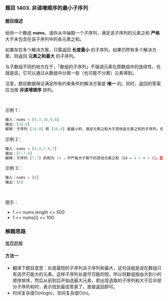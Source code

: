### 题目 1403. 非递增顺序的最小子序列
#### 题目描述
给你一个数组 **nums**，请你从中抽取一个子序列，满足该子序列的元素之和 **严格** 大于未包含在该子序列中的各元素之和。

如果存在多个解决方案，只需返回 **长度最小** 的子序列。如果仍然有多个解决方案，则返回 **元素之和最大** 的子序列。

与子数组不同的地方在于，「数组的子序列」不强调元素在原数组中的连续性，也就是说，它可以通过从数组中分离一些（也可能不分离）元素得到。

注意，题目数据保证满足所有约束条件的解决方案是 **唯一** 的。同时，返回的答案应当按 **非递增顺序** 排列。

 

示例 1：

```js
输入：nums = [4,3,10,9,8]
输出：[10,9] 
解释：子序列 [10,9] 和 [10,8] 是最小的、满足元素之和大于其他各元素之和的子序列。但是 [10,9] 的元素之和最大。 
```
示例 2：

```js
输入：nums = [4,4,7,6,7]
输出：[7,7,6] 
解释：子序列 [7,7] 的和为 14 ，不严格大于剩下的其他元素之和（14 = 4 + 4 + 6）。因此，[7,6,7] 是满足题意的最小子序列。注意，元素按非递增顺序返回。  
```
示例 3：

```js
输入：nums = [6]
输出：[6]
```
 

提示：

- 1 <= nums.length <= 500
- 1 <= nums[i] <= 100

### 解题思路
[推荐题解](https://leetcode-cn.com/problems/minimum-subsequence-in-non-increasing-order/solution/cpai-xu-tan-xin-by-xiaoneng-l6jn/)

#### 方法一
- 翻译下题目意思：长度最短的子序列且子序列和最大，这句话就是说在数组只有选尽可能大的元素，这样子序列长度尽可能的短。所以将数组按由大到小的顺序排序，然后从前到后开始选最大元素，若出现选取的子序列和大于后半部分子序列和时，表示找到最佳答案了，直接返回即可。
- 时间复杂度O(nlogn)，空间复杂度O(n)。

